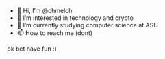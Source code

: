 - 👋 Hi, I’m @chmelch
- 👀 I’m interested in technology and crypto
- 🌱 I’m currently studying computer science at ASU
- 📫 How to reach me (dont)

ok bet have fun :)
